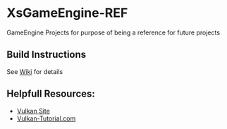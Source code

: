 # XsGameEngine-REF
GameEngine Projects for purpose of being a reference for future projects


## Build Instructions
See [Wiki](https://github.com/XsAndre-L/XsGameEngine-REF/wiki) for details

## Helpfull Resources:
- [Vulkan Site](https://www.vulkan.org/)
- [Vulkan-Tutorial.com](https://vulkan-tutorial.com/)
